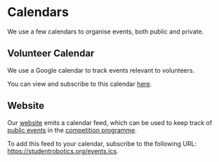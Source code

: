# Calendars

We use a few calendars to organise events, both public and private.

## Volunteer Calendar

We use a Google calendar to track events relevant to volunteers.

You can view and subscribe to this calendar [here](ttps://calendar.google.com/calendar/embed?src=studentrobotics.org_oqdjasvpps8smo0d5nte417rak%40group.calendar.google.com&ctz=Europe%2FLondon).

## Website

Our [website](https://studentrobotics.org) emits a calendar feed, which can be used to keep track of [public events](https://studentrobotics.org/events/) in the [competition programme](../competition/README.md).

To add this feed to your calendar, subscribe to the following URL: https://studentrobotics.org/events.ics.
